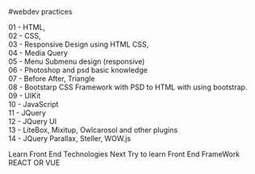 #webdev practices

01 - HTML, <br>
02 - CSS, <br>
03 - Responsive Design using HTML CSS,<br>
04 - Media Query<br>
05 - Menu Submenu design (responsive)<br>
06 - Photoshop and psd basic knowledge <br>
07 - Before After, Triangle <br>
08 - Bootstarp CSS Framework with PSD to HTML with using bootstrap.<br>
09 - UIKit<br>
10 - JavaScript<br>
11 - JQuery<br>
12 - JQuery UI<br>
13 - LiteBox, Mixitup, Owlcarosol and other plugins<br>
14 - JQuery Parallax, Steller, WOW.js<br>

Learn Front End Technologies Next Try to learn Front End FrameWork REACT OR VUE
